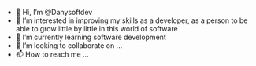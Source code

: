- 👋 Hi, I’m @Danysoftdev
- 👀 I’m interested in improving my skills as a developer, as a person to be able to grow little by little in this world of software
- 🌱 I’m currently learning software development
- 💞️ I’m looking to collaborate on ...
- 📫 How to reach me ...

<!---
Danysoftdev/Danysoftdev is a ✨ special ✨ repository because its `README.md` (this file) appears on your GitHub profile.
You can click the Preview link to take a look at your changes.
--->
